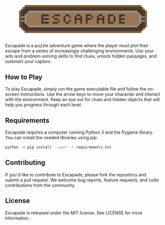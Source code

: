 <div align="center">
  <img src="https://github.com/GH-Syn/Escapade/blob/main/res/menu/escapade_transparent_logo-export_scaled.png?raw=true"></img>
</div>


<!-- [![CircleCI](https://dl.circleci.com/status-badge/img/gh/GH-Syn/Escapade/tree/main.svg?style=svg&circle-token=049342a35cf1eae2d006fcebcb4597f903810b06)](https://dl.circleci.com/status-badge/redirect/gh/GH-Syn/Escapade/tree/main) -->

<div align="left>

<img src="https://raw.githubusercontent.com/GH-Syn/Escapade/main/res/menu/readme_about.png"></img>
<h2></h2>
Escapade is a puzzle adventure game where the player must plot their escape from a series of increasingly challenging environments. Use your wits and problem-solving skills to find clues, unlock hidden passages, and outsmart your captors.
</div>


## How to Play

To play Escapade, simply run the game executable file and follow the on-screen instructions. Use the arrow keys to move your character and interact with the environment. Keep an eye out for clues and hidden objects that will help you progress through each level.

## Requirements

Escapade requires a computer running Python 3 and the Pygame library. You can install the needed libraries using pip:

```bash
python -m pip install --user -r requirements.txt 
```

## Contributing

If you'd like to contribute to Escapade, please fork the repository and submit a pull request. We welcome bug reports, feature requests, and code contributions from the community.

## License

Escapade is released under the MIT license. See LICENSE for more information.
